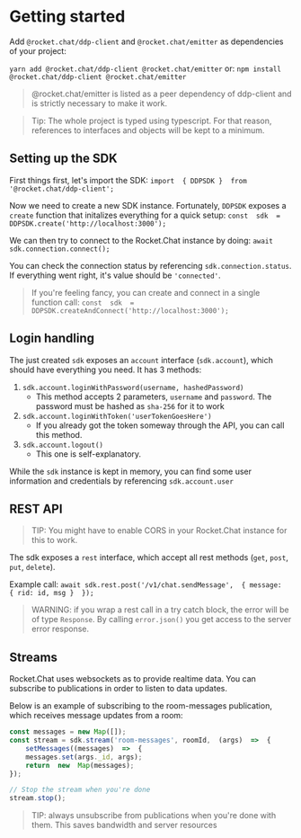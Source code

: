 # Getting started
Add `@rocket.chat/ddp-client`  and `@rocket.chat/emitter` as dependencies of your project:

`yarn add @rocket.chat/ddp-client @rocket.chat/emitter`
or:
`npm install @rocket.chat/ddp-client @rocket.chat/emitter`

> @rocket.chat/emitter is listed as a peer dependency of ddp-client and is strictly necessary to make it work.

> Tip: The whole project is typed using typescript. For that reason, references to interfaces and objects will be kept to a minimum.

## Setting up the SDK

 First things first, let's import the SDK:
 `import  { DDPSDK }  from  '@rocket.chat/ddp-client';`
 
 Now we need to create a new SDK instance. Fortunately, `DDPSDK` exposes a `create` function that initalizes everything for a quick setup:
 `const  sdk  =  DDPSDK.create('http://localhost:3000');`
 
 We can then try to connect to the Rocket.Chat instance by doing:
 `await sdk.connection.connect();`
 
 You can check the connection status by referencing `sdk.connection.status`. If everything went right, it's value should be `'connected'`.

> If you're feeling fancy, you can create and connect in a single function call:
> `const  sdk  =  DDPSDK.createAndConnect('http://localhost:3000');`

## Login handling

The just created `sdk` exposes an `account` interface (`sdk.account`), which should have everything you need. It has 3 methods:

 1. `sdk.account.loginWithPassword(username, hashedPassword)`
	 - This method accepts 2 parameters, `username` and `password`. The password must be hashed as `sha-256` for it to work
 2. `sdk.account.loginWithToken('userTokenGoesHere')`
	  - If you already got the token someway through the API, you can call this method.
 3. `sdk.account.logout()`
	  - This one is self-explanatory.

While the `sdk` instance is kept in memory, you can find some user information and credentials by referencing `sdk.account.user`

## REST API
> TIP: You might have to enable CORS in your Rocket.Chat instance for this to work.

The sdk exposes a `rest` interface, which accept all rest methods (`get`, `post`, `put`, `delete`).

Example call:
`await sdk.rest.post('/v1/chat.sendMessage',  { message:  { rid: id, msg }  });`

> WARNING: if you wrap a rest call in a try catch block, the error will be of type `Response`. By calling `error.json()` you get access to the server error response.

## Streams

Rocket.Chat uses websockets as to provide realtime data. You can subscribe to publications in order to listen to data updates.

Below is an example of subscribing to the room-messages publication, which receives message updates from a room:
```ts
const messages = new Map([]);
const stream = sdk.stream('room-messages', roomId,  (args)  =>  {
	setMessages((messages)  =>  {
	messages.set(args._id, args);
	return  new  Map(messages);
});

// Stop the stream when you're done
stream.stop();
```

> TIP: always unsubscribe from publications when you're done with them. This saves bandwidth and server resources

